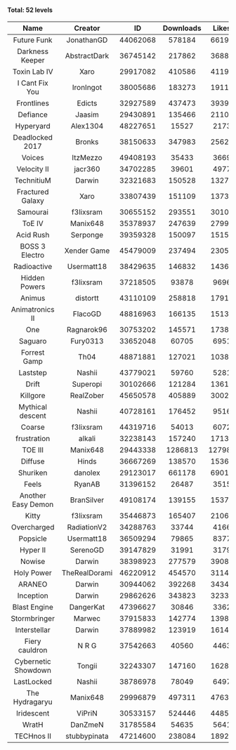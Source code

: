 #### Total: 52 levels

| Name | Creator | ID | Downloads | Likes |
|:---:|:---:|:---:|:---:|:---:|
| Future Funk | JonathanGD | 44062068 | 578184 | 66191
| Darkness Keeper | AbstractDark | 36745142 | 217862 | 36886
| Toxin Lab IV | Xaro | 29917082 | 410586 | 41193
| I Cant Fix You | IronIngot | 38005686 | 183273 | 19110
| Frontlines | Edicts | 32927589 | 437473 | 39396
| Defiance | Jaasim | 29430891 | 135466 | 21108
| Hyperyard | Alex1304 | 48227651 | 15527 | 2173
| Deadlocked 2017 | Bronks | 38150633 | 347983 | 25625
| Voices | ItzMezzo | 49408193 | 35433 | 3669
| Velocity II | jacr360 | 34702285 | 39601 | 4977
| TechnitiuM | Darwin | 32321683 | 150528 | 13277
| Fractured Galaxy  | Xaro | 33807439 | 151109 | 13736
| Samourai | f3lixsram | 30655152 | 293551 | 30108
| ToE IV  | Manix648 | 35378937 | 247639 | 27999
| Acid Rush | Serponge | 39359328 | 150097 | 15157
| BOSS 3 Electro | Xender Game | 45479009 | 237494 | 23055
| Radioactive | Usermatt18 | 38429635 | 146832 | 14360
| Hidden Powers | f3lixsram | 37218505 | 93878 | 9696
| Animus | distortt | 43110109 | 258818 | 17912
| Animatronics II | FlacoGD | 48816963 | 166135 | 15132
| One | Ragnarok96 | 30753202 | 145571 | 17381
| Saguaro | Fury0313 | 33652048 | 60705 | 6951
| Forrest Gamp | Th04 | 48871881 | 127021 | 10383
| Laststep | Nashii | 43779021 | 59760 | 5281
| Drift | Superopi | 30102666 | 121284 | 13611
| Killgore | RealZober | 45650578 | 405889 | 30024
| Mythical descent | Nashii | 40728161 | 176452 | 9516
| Coarse | f3lixsram | 44319716 | 54013 | 6072
| frustration | alkali | 32238143 | 157240 | 17134
| TOE III | Manix648 | 29443338 | 1286813 | 127988
| Diffuse | Hinds | 36667269 | 138570 | 15365
| Shuriken | danolex | 29123017 | 661178 | 69014
| Feels | RyanAB | 31396152 | 26487 | 3515
| Another Easy Demon | BranSilver | 49108174 | 139155 | 15379
| Kitty | f3lixsram | 35446873 | 165407 | 21069
| Overcharged | RadiationV2 | 34288763 | 33744 | 4166
| Popsicle | Usermatt18 | 36509294 | 79865 | 8377
| Hyper II | SerenoGD | 39147829 | 31991 | 3179
| Nowise | Darwin | 38398923 | 277579 | 39084
| Holy Power | TheRealDorami | 46220912 | 454570 | 31149
| ARANEO | Darwin | 30944062 | 392268 | 34342
| Inception | Darwin | 29862626 | 343823 | 32336
| Blast Engine | DangerKat | 47396627 | 30846 | 3362
| Stormbringer | Marwec | 37915833 | 142774 | 13988
| Interstellar | Darwin | 37889982 | 123919 | 16147
| Fiery cauldron | N R G | 37542663 | 40560 | 4463
| Cybernetic Showdown  | Tongii | 32243307 | 147160 | 16287
| LastLocked | Nashii | 38786978 | 78049 | 6497
| The Hydragaryu | Manix648 | 29996879 | 497311 | 47636
| Iridescent | ViPriN | 30533157 | 524446 | 44851
| WratH | DanZmeN | 31785584 | 54635 | 5641
| TECHnos II | stubbypinata | 47214600 | 238084 | 18923
